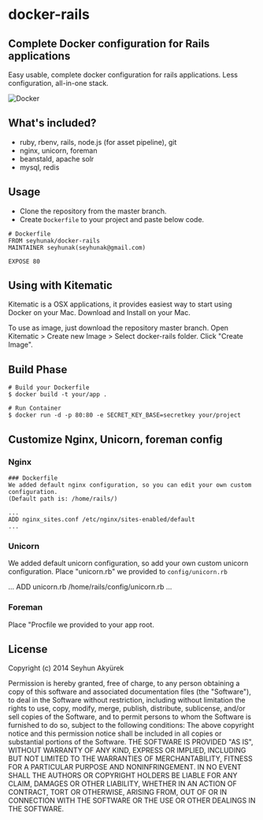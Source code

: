 # docker-rails
## Complete Docker configuration for Rails applications

Easy usable, complete docker configuration for rails applications. Less configuration, all-in-one stack.

![Docker](http://blog.docker.com/wp-content/uploads/2013/08/KuDr42X_ITXghJhSInDZekNEF0jLt3NeVxtRye3tqco.png)

## What's included?

- ruby, rbenv, rails, node.js (for asset pipeline), git
- nginx, unicorn, foreman
- beanstald, apache solr
- mysql, redis

## Usage

- Clone the repository from the master branch.
- Create `Dockerfile` to your project and paste below code.

```
# Dockerfile
FROM seyhunak/docker-rails
MAINTAINER seyhunak(seyhunak@gmail.com)

EXPOSE 80
```

## Using with Kitematic

Kitematic is a OSX applications, it provides easiest way to start using Docker on your Mac.
Download and Install on your Mac.

To use as image, just download the repository master branch. Open Kitematic > Create new Image > Select docker-rails folder.
Click "Create Image".


## Build Phase

```
# Build your Dockerfile
$ docker build -t your/app .

# Run Container
$ docker run -d -p 80:80 -e SECRET_KEY_BASE=secretkey your/project
```

## Customize Nginx, Unicorn, foreman config

### Nginx

```
### Dockerfile
We added default nginx configuration, so you can edit your own custom configuration.
(Default path is: /home/rails/)

...
ADD nginx_sites.conf /etc/nginx/sites-enabled/default
...
```

### Unicorn
We added default unicorn configuration, so add your own custom unicorn configuration.
Place "unicorn.rb" we provided to `config/unicorn.rb`

...
ADD unicorn.rb /home/rails/config/unicorn.rb
...


### Foreman

Place "Procfile we provided to your app root.


## License

Copyright (c) 2014 Seyhun Akyürek

Permission is hereby granted, free of charge, to any person obtaining a copy of this software and associated documentation files (the "Software"), to deal in the Software without restriction, including without limitation the rights to use, copy, modify, merge, publish, distribute, sublicense, and/or sell copies of the Software, and to permit persons to whom the Software is furnished to do so, subject to the following conditions: The above copyright notice and this permission notice shall be included in all copies or substantial portions of the Software. THE SOFTWARE IS PROVIDED "AS IS", WITHOUT WARRANTY OF ANY KIND, EXPRESS OR IMPLIED, INCLUDING BUT NOT LIMITED TO THE WARRANTIES OF MERCHANTABILITY, FITNESS FOR A PARTICULAR PURPOSE AND NONINFRINGEMENT. IN NO EVENT SHALL THE AUTHORS OR COPYRIGHT HOLDERS BE LIABLE FOR ANY CLAIM, DAMAGES OR OTHER LIABILITY, WHETHER IN AN ACTION OF CONTRACT, TORT OR OTHERWISE, ARISING FROM, OUT OF OR IN CONNECTION WITH THE SOFTWARE OR THE USE OR OTHER DEALINGS IN THE SOFTWARE.
